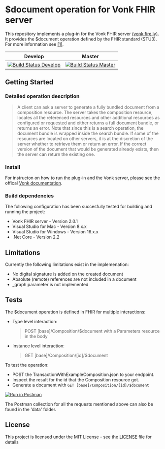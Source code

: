 # $document operation for Vonk FHIR server

This repository implements a plug-in for the Vonk FHIR server [(vonk.fire.ly)](vonk.fire.ly).<br>
It provides the $document operation defined by the FHIR standard (STU3). For more information see [[1]](https://www.hl7.org/fhir/operation-composition-document.html).

|Develop|Master|
|---|---|
|[![Build Status Develop](https://dev.azure.com/firely/DocumentOperation/_apis/build/status/FirelyTeam.Vonk.Plugin.DocumentOperation?branchName=develop)](https://dev.azure.com/firely/DocumentOperation/_build/latest?definitionId=26&branchName=develop)| [![Build Status Master](https://dev.azure.com/firely/DocumentOperation/_apis/build/status/FirelyTeam.Vonk.Plugin.DocumentOperation?branchName=master)](https://dev.azure.com/firely/DocumentOperation/_build/latest?definitionId=26&branchName=master)|

## Getting Started

### Detailed operation description

> A client can ask a server to generate a fully bundled document from a composition resource. The server takes the composition resource, locates all the referenced resources and other additional resources as configured or requested and either returns a full document bundle, or returns an error. Note that since this is a search operation, the document bundle is wrapped inside the search bundle. If some of the resources are located on other servers, it is at the discretion of the server whether to retrieve them or return an error. If the correct version of the document that would be generated already exists, then the server can return the existing one.

### Install
For instructon on how to run the plug-in and the Vonk server, please see the offical [Vonk documentation](http://docs.simplifier.net/vonk/index.html).

### Build dependencies
The following configuration has been succesfully tested for building and running the project:
* Vonk FHIR server - Version 2.0.1
* Visual Studio for Mac - Version 8.x.x
* Visual Studio for Windows - Version 16.x.x
* .Net Core - Version 2.2

## Limitations

Currently the following limitations exist in the implemenation:
* No digital signature is added on the created document
* Absolute (remote) references are not included in a document
* \_graph parameter is not implemented

## Tests

The $document operation is defined in FHIR for multiple interactions:

* Type level interaction:<br>
    > POST [base]/Composition/$document
    with a Parameters resource in the body

* Instance level interaction:<br>
    > GET [base]/Composition/[id]/$document

To test the operation:
- POST the TransactionWithExampleComposition.json to your endpoint.
- Inspect the result for the id that the Composition resource got.
- Generate a document with ``GET [base]/Composition/[id]/$document``

[![Run in Postman](https://run.pstmn.io/button.svg)](https://app.getpostman.com/run-collection/2c5da2fa4dd4cb83dddf)

The Postman collection for all the requests mentioned above can also be found in the 'data' folder.

## License

This project is licensed under the MIT License - see the [LICENSE](LICENSE) file for details
